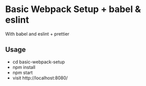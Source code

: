 # Basic Webpack Setup + babel & eslint

With babel and eslint + prettier

## Usage

- cd basic-webpack-setup
- npm install
- npm start
- visit http://localhost:8080/

